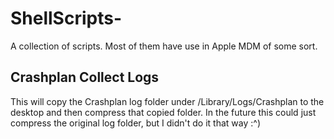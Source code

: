 # ShellScripts-
A collection of scripts. Most of them have use in Apple MDM of some sort.

## Crashplan Collect Logs

This will copy the Crashplan log folder under /Library/Logs/Crashplan to the desktop and then compress that copied folder. In the future this could just compress the original log folder, but I didn't do it that way :^)
